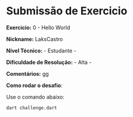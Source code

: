 # Submissão de Exercicio

**Exercicio:** 0 - Hello World

**Nickname:** LaksCastro

**Nível Técnico:** - Estudante -

**Dificuldade de Resolução:** - Alta -

**Comentários:** gg

**Como rodar o desafio**:

Use o comando abaixo:

```bash
dart challenge.dart
```
